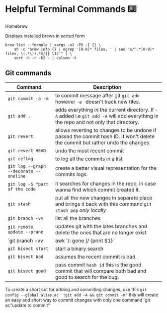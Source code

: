 # Helpful Terminal Commands ⌨️ 

Homebrew

Displays installed brews in sorted form

```
brew list --formula | xargs -n1 -P8 -I {} \
    sh -c "brew info {} | egrep '[0-9]* files, ' | sed 's/^.*[0-9]* files, \(.*\)).*$/{} \1/'" | \
    sort -h -r -k2 - | column -t
```

## Git commands 

| Command   | Description  |
| ------------- | ------------- |
|`git commit -a -m` | to commit message after git `git add` however `-a ` doesn't track new files. |
|`git add .`| adds everything in the current directory. If `-A` added i.e `git add -A` will add everything in the repo and not only that directory.|
|`git revert` |allows reverting to changes to be undone if passed the commit hash ID. It won't delete the commit but rather undo the changes.| 
|`git revert HEAD` |undo the most recent commit|
|`git reflog`| to log all the commits in a list|
|`git log --graph --decorate --oneline`| create a better visual representation for the commits logs.| 
|`git log -S "part of the code `| it searches for changes in the repo, in case wanna find which commit created it.| 
|`git stash`| put all the new changes in separate place and brings it back with this command `git stash pop` *only locally*|
|`git branch -vv`| list all the branches |
|`git remote update --prune`| updates git with the lates branches and delete the ones that are no longer exist
|`git branch -vv | awk '/: gone ]/ {print $1} `|print out branches that are delete|
|`git bisect start`| start a binary search|  
|`git bisect bad`| assumes the recent commit is bad.| 
|`git bisect good`| pass commit `hash id` this is the good commit that will compare both bad and good to search for the bug.|  

To create a short cut for adding and commiting changes, use this `git config --global alias.ac '!git add -A && git commit -m'` this will create an easy and short way to commit changes with only one command `git ac"update to commit"

